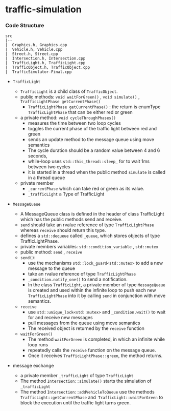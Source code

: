 # traffic-simulation

### Code Structure 
```
src
|--
|  Graphics.h, Graphics.cpp
|  Vehicle.h, Vehicle.cpp
|  Street.h, Street.cpp
|  Intersection.h, Intersection.cpp
|  TrafficLight.h, TrafficLight.cpp
|  TrafficObject.h, TrafficObject.cpp
|  TrafficSimulator-Final.cpp
```
- `TrafficLight`
    - `TrafficLight` is a child class of `TrafficObject`.
    - public methods: `void waitForGreen()` , `void simulate()` , `TrafficLightPhase getCurrentPhase()`
        - `TrafficLightPhase getCurrentPhase()` : the return is enumType `TrafficLightPhase` that can be either red or green 
    - a private method: `void cycleThroughPhases()` 
        - measures the time between two loop cycles 
        - toggles the current phase of the traffic light between red and green
        - sends an update method to the message queue using move semantics
        - The cycle duration should be a random value between 4 and 6 seconds, 
        - while-loop uses `std::this_thread::sleep_` for to wait 1ms between two cycles
        - it is started in a thread when the public method `simulate` is called in a thread queue
    - private member 
        - `_currentPhase` which can take red or green as its value.
        - `_trafficLight` a Type of TrafficLight

- `MessageQueue`
    - A MessageQueue class is defined in the header of class TrafficLight which has the public methods send and receive.
    - `send` should take an rvalue reference of type `TrafficLightPhase` whereas `receive` should return this type. 
    - defines a `std::dequeue` called `_queue`, which stores objects of type TrafficLightPhase. 
    - private members variables:  `std::condition_variable` ,  `std::mutex` 
    - public method: `send` , `receive`
    - `send()`: 
        - use the mechanisms `std::lock_guard<std::mutex>` to add a new message to the queue
        - take an rvalue reference of type `TrafficLightPhase`
        - `_condition.notify_one()` to send a notification.
        - In the class `TrafficLight`, a private member of type `MessageQueue` is created and used within the infinite loop to push each new `TrafficLightPhase` into it by calling `send` in conjunction with move semantics. 
    - `receive`
        - use `std::unique_lock<std::mutex>` and `_condition.wait()` to wait for and receive new messages  
        - pull messages from the queue using move semantics
        - The received object is returned by the `receive` function
    - `waitForGreen()`
        - The method `waitForGreen` is completed, in which an infinite while loop runs 
        - repeatedly calls the `receive` function on the message queue. 
        - Once it receives `TrafficLightPhase::green`, the method returns.
- message exchange
    - a private member `_trafficLight` of type `TrafficLight` 
    - The method `Intersection::simulate()` starts the simulation of `_trafficLight`
    - The method `Intersection::addVehicleToQueue` use the methods `TrafficLight::getCurrentPhase` and` TrafficLight::waitForGreen` to block the execution until the traffic light turns green.

